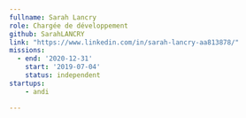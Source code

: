 ```yaml
---
fullname: Sarah Lancry
role: Chargée de développement
github: SarahLANCRY
link: "https://www.linkedin.com/in/sarah-lancry-aa813878/"
missions:
  - end: '2020-12-31'
    start: '2019-07-04'
    status: independent
startups: 
    - andi

---
```


